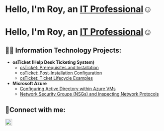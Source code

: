 <h1>Hello, I'm Roy, an <a href="[https://www.linkedin.com/in/roymaegus/](https://www.linkedin.com/in/roymaegus/
)">IT Professional</a>☺</h1>

<h1>Hello, I'm Roy, an <a href="https://www.linkedin.com/in/roymaegus/">IT Professional</a>☺</h1>


<h2>👨‍💻 Information Technology Projects:</h2>

- <b>osTicket (Help Desk Ticketing System)</b>
  - [osTicket: Prerequisites and Installation](https://github.com/roymaegus/osticket-prereqs)
  - [osTicket: Post-Installation Configuration](https://github.com/roymaegus/post-install-config)
  - [osTicket: Ticket Lifecycle Examples](https://github.com/roymaegus/ticket-lifecycle)
- <b>Microsoft Azure</b>
  - [Configuring Active Directory within Azure VMs](https://github.com/roymaegus/configure-ad)
  - [Network Security Groups (NSGs) and Inspecting Network Protocols](https://github.com/roymaegus/azure-network-protocols)

<h2>🤳Connect with me:</h2>

[<img align="left" alt="Roy | LinkedIn" width="22px" src="https://cdn.jsdelivr.net/npm/simple-icons@v3/icons/linkedin.svg" />][linkedin]



[linkedin]: https://www.linkedin.com/in/roymaegus/
